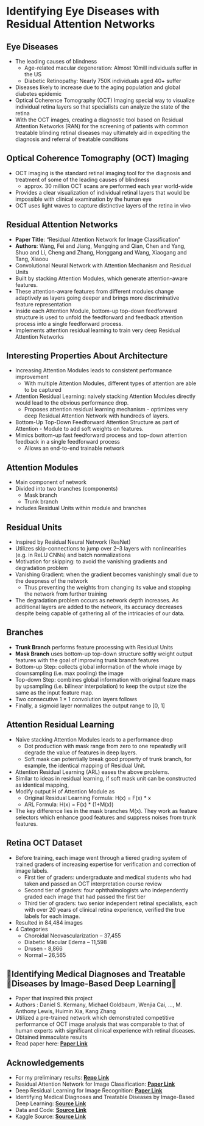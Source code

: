 # Identifying Eye Diseases with Residual Attention Networks

## Eye Diseases

- The leading causes of blindness
    - Age-related macular degeneration: Almost 10mill individuals suffer in the US
    - Diabetic Retinopathy: Nearly 750K individuals aged 40+ suffer
- Diseases likely to increase due to the aging population and global diabetes epidemic
- Optical Coherence Tomography (OCT) Imaging special way to visualize individual retina layers so that specialists can analyze the state of the retina
- With the OCT images, creating a diagnostic tool based on Residual Attention Networks (RAN) for the screening of patients with common treatable blinding retinal diseases may ultimately aid in expediting the diagnosis and referral of treatable conditions 

## Optical Coherence Tomography (OCT) Imaging
- OCT imaging is the standard retinal imaging tool for the diagnosis and treatment of some of the leading causes of blindness
    - approx. 30 million OCT scans are performed each year world-wide
- Provides a clear visualization of individual retinal layers that would be impossible with clinical examination by the human eye 
- OCT uses light waves to capture distinctive layers of the retina in vivo 

## Residual Attention Networks

- **Paper Title**: “Residual Attention Network for Image Classification”
- **Authors**: Wang, Fei and Jiang, Mengqing and Qian, Chen and Yang, Shuo and Li, Cheng and Zhang, Honggang and Wang, Xiaogang and Tang, Xiaoou
- Convolutional Neural Network with Attention Mechanism and Residual Units
- Built by stacking Attention Modules, which generate attention-aware features. 
- These attention-aware features from different modules change adaptively as layers going deeper and brings more discriminative feature representation
- Inside each Attention Module, bottom-up top-down feedforward structure is used to unfold the feedforward and feedback attention process into a single feedforward process. 
- Implements attention residual learning to train very deep Residual Attention Networks

## Interesting Properties About Architecture

- Increasing Attention Modules leads to consistent performance improvement
    - With multiple Attention Modules, different types of attention are able to be captured
- Attention Residual Learning: naively stacking Attention Modules directly would lead to the obvious performance drop. 
    - Proposes attention residual learning mechanism - optimizes very deep Residual Attention Network with hundreds of layers. 
- Bottom-Up Top-Down Feedforward Attention Structure as part of Attention   - Module to add soft weights on features. 
- Mimics bottom-up fast feedforward process and top-down attention feedback in a single feedforward process 
    - Allows an end-to-end trainable network

## Attention Modules

- Main component of network
- Divided into two branches (components)
    - Mask branch
    - Trunk branch
- Includes Residual Units within module and branches

## Residual Units

- Inspired by Residual Neural Network (ResNet)
- Utilizes skip-connections to jump over 2–3 layers with nonlinearities (e.g. in ReLU CNNs) and batch normalizations
- Motivation for skipping: to avoid the vanishing gradients and degradation problem
- Vanishing Gradient: when the gradient becomes vanishingly small due to the deepness of the network
    - Thus preventing the weights from changing its value and stopping the network from further training
- The degradation problem occurs as network depth increases. As additional layers are added to the network, its accuracy decreases despite being capable of gathering all of the intricacies of our data. 

## Branches

- **Trunk Branch** performs feature processing with Residual Units
- **Mask Branch** uses bottom-up top-down structure softly weight output features with the goal of improving trunk branch features
- Bottom-up Step: collects global information of the whole image by downsampling (i.e. max pooling) the image
- Top-down Step: combines global information with original feature maps by upsampling (i.e. bilinear interpolation) to keep the output size the same as the input feature map. 
- Two consecutive 1 × 1 convolution layers follows 
- Finally, a sigmoid layer normalizes the output range to [0, 1] 

## Attention Residual Learning

- Naive stacking Attention Modules leads to a performance drop
    - Dot production with mask range from zero to one repeatedly will degrade the value of features in deep layers. 
    - Soft mask can potentially break good property of trunk branch, for example, the identical mapping of Residual Unit.
- Attention Residual Learning (ARL) eases the above problems. 
- Similar to ideas in residual learning, if soft mask unit can be constructed as identical mapping,
- Modify output H of Attention Module as
    - Original Residual Learning Formula: H(x) = F(x) * x
    - ARL Formula: H(x) = F(x) * (1+M(x))
- The key difference lies in the mask branches M(x). They work as feature selectors which enhance good features and suppress noises from trunk features.

## Retina OCT Dataset 

- Before training, each image went through a tiered grading system of trained graders of increasing expertise for verification and correction of image labels. 
    - First tier of graders: undergraduate and medical students who had taken and passed an OCT interpretation course review
    - Second tier of graders: four ophthalmologists who independently graded each image that had passed the first tier
    - Third tier of graders: two senior independent retinal specialists, each with over 20 years of clinical retina experience, verified the true labels for each image. 
- Resulted in 84,484 images
- 4 Categories 
    - Choroidal Neovascularization – 37,455
    - Diabetic Macular Edema – 11,598
    - Drusen -  8,866
    - Normal – 26,565

 ## Identifying Medical Diagnoses and Treatable Diseases by Image-Based Deep Learning
- Paper that inspired this project
- Authors : Daniel S. Kermany, Michael Goldbaum, Wenjia Cai, ..., M. Anthony Lewis, Huimin Xia, Kang Zhang
- Utilized a pre-trained network which demonstrated competitive performance of OCT image analysis that was comparable to that of human experts with significant clinical experience with retinal diseases. 
- Obtained immaculate results
- Read paper here: **[Paper Link](https://www.cell.com/cell/fulltext/S0092-8674(18)30154-5)**

## Acknowledgements
- For my preliminary results: **[Repo Link](https://github.com/deontaepharr/Eye-Disease-Classification-With-Residual-Attention-Networks/blob/master/Notebooks/Eye%20Disorder%20Classification%20with%20Residual%20Attention%20Network.ipynb)**
- Residual Attention Network for Image Classification: **[Paper Link](https://arxiv.org/abs/1704.06904)**
- Deep Residual Learning for Image Recognition:  **[Paper Link](https://arxiv.org/abs/1512.03385)**
- Identifying Medical Diagnoses and Treatable Diseases by Image-Based Deep Learning: **[Source Link](https://www.cell.com/cell/fulltext/S0092-8674(18)30154-5)**
- Data and Code: **[Source Link](https://data.mendeley.com/datasets/rscbjbr9sj/2)**
- Kaggle Source: **[Source Link](https://www.kaggle.com/paultimothymooney/kermany2018)**


